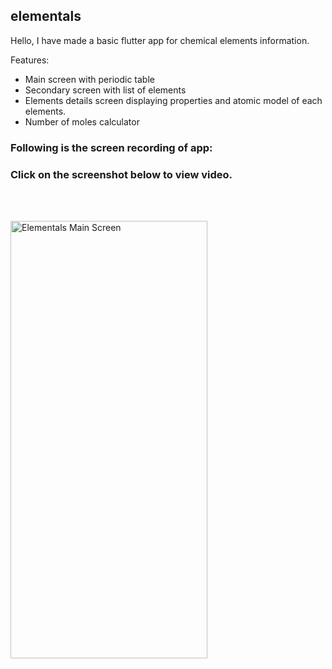 ## elementals

Hello, I have made a basic flutter app for chemical elements information.

Features:
- Main screen with periodic table
- Secondary screen with list of elements
- Elements details screen displaying properties and atomic model of each elements.
- Number of moles calculator


### Following is the screen recording of app:
### Click on the screenshot below to view video.

<br>
<br>


[<img src="https://firebasestorage.googleapis.com/v0/b/ig360-9e6bc.appspot.com/o/github%2FElementals%2Felementals%20main%20screen%20(play).png?alt=media&token=f19496f8-5cb8-4b0b-9ad2-f609b4176eca&_gl=1*7s7z0h*_ga*MTcwMDE5Nzc1NC4xNjczNzc5OTQ0*_ga_CW55HF8NVT*MTY5OTM5Mzk0MS4xMjMuMS4xNjk5Mzk0MzI5LjU3LjAuMA.." target="_blank" alt=" Elementals Main Screen" width="315" height="700">](https://drive.google.com/file/d/1YnexYgqbd9qz7Nj5P-7rSHiYPE6XGPRA/view?usp=sharing)
